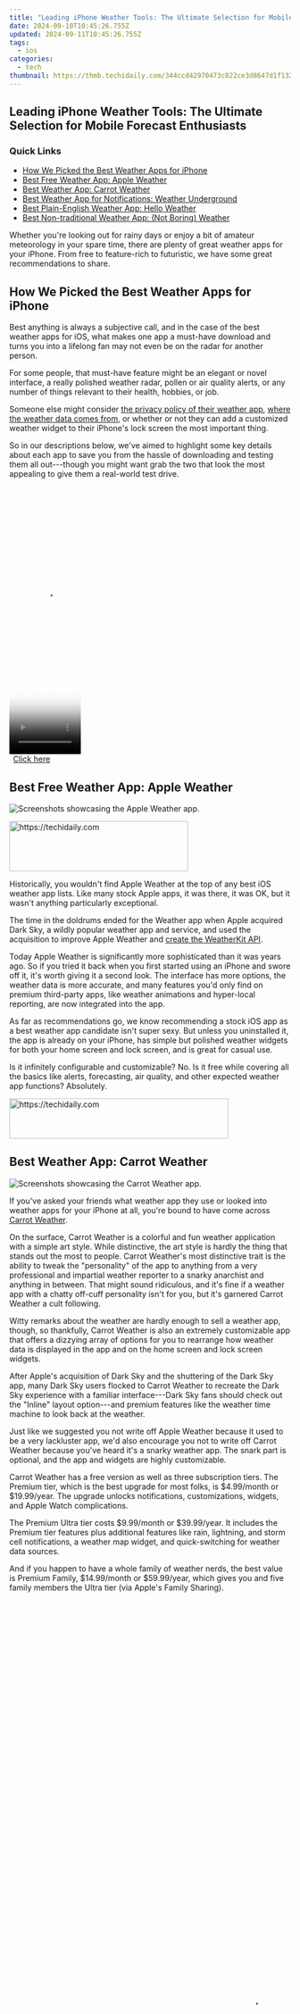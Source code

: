 ```yaml
---
title: "Leading iPhone Weather Tools: The Ultimate Selection for Mobile Forecast Enthusiasts"
date: 2024-09-10T10:45:26.755Z
updated: 2024-09-11T10:45:26.755Z
tags:
  - ios
categories:
  - tech
thumbnail: https://thmb.techidaily.com/344ccd42970473c822ce3d8647d1f132f07ed11b189d66bfa12739452e5e4fb4.jpg
---
```


## Leading iPhone Weather Tools: The Ultimate Selection for Mobile Forecast Enthusiasts

### Quick Links

* [How We Picked the Best Weather Apps for iPhone](https://some-guidance.techidaily.com/2024-approved-the-filmmakers-guide-to-using-standardized-color-luts/)
* [Best Free Weather App: Apple Weather](https://twitter-videos.techidaily.com/new-understanding-your-twitter-archives-potential/)
* [Best Weather App: Carrot Weather](https://tech-savvy.techidaily.com/sources-scrutinized-chatgpts-originality-assessment/)
* [Best Weather App for Notifications: Weather Underground](https://tiktok-clips.techidaily.com/updated-essential-tools-to-upgrade-your-tiktok-creations-top-10-free/)
* [Best Plain-English Weather App: Hello Weather](https://fix-guide.techidaily.com/how-to-revive-your-bricked-tecno-pova-5-in-minutes-drfone-by-drfone-fix-android-problems-fix-android-problems/)
* [Best Non-traditional Weather App: (Not Boring) Weather](https://www.howtogeek.com/883853/the-best-weather-apps-for-iphone/#best-non-traditional-weather-app-not-boring-weather)

 Whether you're looking out for rainy days or enjoy a bit of amateur meteorology in your spare time, there are plenty of great weather apps for your iPhone. From free to feature-rich to futuristic, we have some great recommendations to share.

##  How We Picked the Best Weather Apps for iPhone

 Best anything is always a subjective call, and in the case of the best weather apps for iOS, what makes one app a must-have download and turns you into a lifelong fan may not even be on the radar for another person.

 For some people, that must-have feature might be an elegant or novel interface, a really polished weather radar, pollen or air quality alerts, or any number of things relevant to their health, hobbies, or job.

 Someone else might consider [the privacy policy of their weather app](https://screen-recording.techidaily.com/updated-taking-screenshots-on-chromebook-4-methods/), [where the weather data comes from](https://android-transfer.techidaily.com/how-to-transfer-data-from-vivo-t2-pro-5g-to-any-ios-devices-drfone-by-drfone-transfer-from-android-transfer-from-android/), or whether or not they can add a customized weather widget to their iPhone's lock screen the most important thing.

 So in our descriptions below, we've aimed to highlight some key details about each app to save you from the hassle of downloading and testing them all out---though you might want grab the two that look the most appealing to give them a real-world test drive.





<!-- affiliate ads begin -->
<span id="1977023">
					<video width="128" height="480" style="cursor:pointer"
           poster="//a.impactradius-go.com/display-clicktoplayimage/1977023.png"
           onclick="if(!this.playClicked){this.play();this.setAttribute('controls',true);this.playClicked=true;}">
	   <source src="//a.impactradius-go.com/display-ad/22993-1977023">
	   <img src="//a.impactradius-go.com/display-clicktoplayimage/1977023.png" style="border: none; height: 100%; width: 100%; object-fit: contain">
	</video>
	<div style="width:80px;text-align:center"><a href="javascript:window.open(decodeURIComponent('https%3A%2F%2Fhomestyler.sjv.io%2Fc%2F5597632%2F1977023%2F22993'), '_blank');void(0);">Click here</a></div>
</span>
<img height="0" width="0" src="https://imp.pxf.io/i/5597632/1977023/22993" style="position:absolute;visibility:hidden;" border="0" />
<!-- affiliate ads end -->




##  Best Free Weather App: Apple Weather

![Screenshots showcasing the Apple Weather app.](https://static1.howtogeekimages.com/wordpress/wp-content/uploads/2023/04/iPhoneWeatherApps6.jpg) 





<!-- affiliate ads begin -->
<a href="https://aligracehair.sjv.io/c/5597632/2135357/19272" target="_top" id="2135357">
  <img src="//a.impactradius-go.com/display-ad/19272-2135357" border="0" alt="https://techidaily.com" width="320" height="90"/>
</a>
<img height="0" width="0" src="https://aligracehair.sjv.io/i/5597632/2135357/19272" style="position:absolute;visibility:hidden;" border="0" />
<!-- affiliate ads end -->




 Historically, you wouldn't find Apple Weather at the top of any best iOS weather app lists. Like many stock Apple apps, it was there, it was OK, but it wasn't anything particularly exceptional.

 The time in the doldrums ended for the Weather app when Apple acquired Dark Sky, a wildly popular weather app and service, and used the acquisition to improve Apple Weather and [create the WeatherKit API](https://tech-haven.techidaily.com/bard-by-google-emerges-to-test-its-mettle-against-competitor-chatgpt/).

 Today Apple Weather is significantly more sophisticated than it was years ago. So if you tried it back when you first started using an iPhone and swore off it, it's worth giving it a second look. The interface has more options, the weather data is more accurate, and many features you'd only find on premium third-party apps, like weather animations and hyper-local reporting, are now integrated into the app.

 As far as recommendations go, we know recommending a stock iOS app as a best weather app candidate isn't super sexy. But unless you uninstalled it, the app is already on your iPhone, has simple but polished weather widgets for both your home screen and lock screen, and is great for casual use.

 Is it infinitely configurable and customizable? No. Is it free while covering all the basics like alerts, forecasting, air quality, and other expected weather app functions? Absolutely.





<!-- affiliate ads begin -->
<a href="https://aligracehair.sjv.io/c/5597632/2115935/19272" target="_top" id="2115935">
  <img src="//a.impactradius-go.com/display-ad/19272-2115935" border="0" alt="https://techidaily.com" width="392" height="72"/>
</a>
<img height="0" width="0" src="https://aligracehair.sjv.io/i/5597632/2115935/19272" style="position:absolute;visibility:hidden;" border="0" />
<!-- affiliate ads end -->




##  Best Weather App: Carrot Weather

![Screenshots showcasing the Carrot Weather app.](https://static1.howtogeekimages.com/wordpress/wp-content/uploads/2023/04/iPhoneWeatherApps4.jpg) 

 If you've asked your friends what weather app they use or looked into weather apps for your iPhone at all, you're bound to have come across [Carrot Weather](https://apps.apple.com/app/id961390574?platform=iphone).

 On the surface, Carrot Weather is a colorful and fun weather application with a simple art style. While distinctive, the art style is hardly the thing that stands out the most to people. Carrot Weather's most distinctive trait is the ability to tweak the "personality" of the app to anything from a very professional and impartial weather reporter to a snarky anarchist and anything in between. That might sound ridiculous, and it's fine if a weather app with a chatty off-cuff personality isn't for you, but it's garnered Carrot Weather a cult following.

 Witty remarks about the weather are hardly enough to sell a weather app, though, so thankfully, Carrot Weather is also an extremely customizable app that offers a dizzying array of options for you to rearrange how weather data is displayed in the app and on the home screen and lock screen widgets.

 After Apple's acquisition of Dark Sky and the shuttering of the Dark Sky app, many Dark Sky users flocked to Carrot Weather to recreate the Dark Sky experience with a familiar interface---Dark Sky fans should check out the "Inline" layout option---and premium features like the weather time machine to look back at the weather.

 Just like we suggested you not write off Apple Weather because it used to be a very lackluster app, we'd also encourage you not to write off Carrot Weather because you've heard it's a snarky weather app. The snark part is optional, and the app and widgets are highly customizable.

 Carrot Weather has a free version as well as three subscription tiers. The Premium tier, which is the best upgrade for most folks, is $4.99/month or $19.99/year. The upgrade unlocks notifications, customizations, widgets, and Apple Watch complications.

 The Premium Ultra tier costs $9.99/month or $39.99/year. It includes the Premium tier features plus additional features like rain, lightning, and storm cell notifications, a weather map widget, and quick-switching for weather data sources.

 And if you happen to have a whole family of weather nerds, the best value is Premium Family, $14.99/month or $59.99/year, which gives you and five family members the Ultra tier (via Apple's Family Sharing).





<!-- affiliate ads begin -->
<span id="1531879">
					<video width="864" height="1536" style="cursor:pointer"
           poster="//a.impactradius-go.com/display-clicktoplayimage/1531879.png"
           onclick="if(!this.playClicked){this.play();this.setAttribute('controls',true);this.playClicked=true;}">
	   <source src="//a.impactradius-go.com/display-ad/16446-1531879">
	   <img src="//a.impactradius-go.com/display-clicktoplayimage/1531879.png" style="border: none; height: 100%; width: 100%; object-fit: contain">
	</video>
	<div style="width:540px;text-align:center"><a href="javascript:window.open(decodeURIComponent('https%3A%2F%2Flaganoo.pxf.io%2Fc%2F5597632%2F1531879%2F16446'), '_blank');void(0);">Click here</a></div>
</span>
<img height="0" width="0" src="https://imp.pxf.io/i/5597632/1531879/16446" style="position:absolute;visibility:hidden;" border="0" />
<!-- affiliate ads end -->




##  Best Weather App for Notifications: Weather Underground

![Screenshots of the Weather Underground app.](https://static1.howtogeekimages.com/wordpress/wp-content/uploads/2023/04/iPhoneWeatherApps5.jpg) 





<!-- affiliate ads begin -->
<a href="https://aligracehair.sjv.io/c/5597632/2115920/19272" target="_top" id="2115920">
  <img src="//a.impactradius-go.com/display-ad/19272-2115920" border="0" alt="https://techidaily.com" width="468" height="60"/>
</a>
<img height="0" width="0" src="https://aligracehair.sjv.io/i/5597632/2115920/19272" style="position:absolute;visibility:hidden;" border="0" />
<!-- affiliate ads end -->




 Long before other apps were talking about hyper-local weather (or, for that matter, long before there were even mobile apps, period), there was Weather Underground. Founded in 1995, the company has long specialized in very hyper-local weather reporting by aggregating data from the National Weather Service with data from over 250,000 personal weather stations.

 One of the highlights of the [Weather Underground app](https://apps.apple.com/us/app/id486154808?platform=iphone) is the detailed weather map with multiple detailed overlays and the ability to easily drill down to specific data on different reporting zones in your area. It's also notable that Weather Underground doesn't paywall alerts or advanced weather data.

 It's also nice that there are two upgrade tiers. If you like the app as it is but would prefer no ads, you can remove ads for only $1.99 a year. They also have a Premium tier ($3.99/month or $19.99 a year) that removes the ads, extends the extended forecast from 10 to 15 days, and unlocks Smart Forecasts.

 The Smart Forecasts feature lets you set parameters for the weather and then get automatic notifications based on the conditions. Need a clear windy day to fly a kite or go sailing? A day with an optimal temperature range and low humidity for a hike? Smart Forecasts can alert you that the conditions are perfect for your pursuits.

 However, there is one missing feature that may be a deal breaker for some people. Unlike most of the apps in our roundup, Weather Underground doesn't have home screen or lock screen widgets (in either the free or paid versions of the app).

##  Best Plain-English Weather App: Hello Weather

![Screenshots showcasing the Hello Weather app.](https://static1.howtogeekimages.com/wordpress/wp-content/uploads/2023/04/iPhoneWeatherApps3.jpg) 

 There are a lot of weather apps out there, and so many of them look like you're accessing a decades-old web page, banner ads, and all, repackaged into an app. [Hello Weather](https://apps.apple.com/us/app/hello-weather/id978393692?platform=iphone) was created by a small team to get away from that kludgy and cluttered interface feeling and present weather data in a clean and easy-to-understand format.

 It's one thing to know what the humidity and [dew point](https://vp-tips.techidaily.com/updated-ultimate-enterprise-cloud-solutions-for-2024/) are, for example, but what does that actually mean for you and whether or not you go for a long walk? Is it comfortable? What about changes in barometric pressure? Hello Weather integrates that kind of information in plain English into the forecast data and widgets.

 The app is ad-free and free to use, with a [plain-English privacy policy](https://helloweather.com/terms) that makes it clear there is no personal data collected or shared. The free version includes basic customization, a radar, and home screen and lock screen widgets. Upgrading to the premium tier ($1.99/month or $14.99/year) unlocks Apple Watch complications (which are quite sharp looking), additional data sources, and a slew of customization options.

##  Best Non-traditional Weather App: (Not Boring) Weather

![Screenshots showcasing the Not Boring Weather app.](https://static1.howtogeekimages.com/wordpress/wp-content/uploads/2023/04/iPhoneWeatherApps2.jpg) 





<!-- affiliate ads begin -->
<span id="1498635">
					<video width="320" height="320" style="cursor:pointer"
           poster="//a.impactradius-go.com/display-clicktoplayimage/1498635.png"
           onclick="if(!this.playClicked){this.play();this.setAttribute('controls',true);this.playClicked=true;}">
	   <source src="//a.impactradius-go.com/display-ad/17326-1498635">
	   <img src="//a.impactradius-go.com/display-clicktoplayimage/1498635.png" style="border: none; height: 100%; width: 100%; object-fit: contain">
	</video>
	<div style="width:200px;text-align:center"><a href="javascript:window.open(decodeURIComponent('https%3A%2F%2Fancheer.sjv.io%2Fc%2F5597632%2F1498635%2F17326'), '_blank');void(0);">Click here</a></div>
</span>
<img height="0" width="0" src="https://imp.pxf.io/i/5597632/1498635/17326" style="position:absolute;visibility:hidden;" border="0" />
<!-- affiliate ads end -->




 If you're really into charts, tables, radar imagery, and the usual trappings of popular weather apps, [(Not Boring) Weather](https://apps.apple.com/us/app/not-boring-weather/id1531063436) probably isn't for you.

 On the other hand, if you've ever wished for a really slick weather app that feels like a slick iOS-only mobile game in the running for game of the year, then the (Not Boring) Weather app might just be for you.

 The app throws traditional weather app design right out the window in favor of turning the interface into a sort of interactive weather fidget toy. The animated weather model and the large temperature readout are 3D modeled and interactive.

 You can rotate and flip them about if you're so inclined, tap on the model for additional information, or swipe through the interface at the bottom of the screen for forecast data. And if you slide your finger along the weather bar at the bottom, it'll "play" the forecast for the day like you're scrubbing through a 3D animation of the weather conditions.

 It's definitely not for everyone, and if you crave a weather-app-as-command-center experience, you'll want to look elsewhere. But it's a really fun and fresh take on the weather app category. The app will run you $14.99 a year, but that includes the weather app as well as the (Not Boring) take on Habits, Calculator, and Timer to expand the 3D-game-looking good vibes to other apps you use on your iPhone, too.

<ins class="adsbygoogle"
     style="display:block"
     data-ad-format="autorelaxed"
     data-ad-client="ca-pub-7571918770474297"
     data-ad-slot="1223367746"></ins>



<ins class="adsbygoogle"
     style="display:block"
     data-ad-client="ca-pub-7571918770474297"
     data-ad-slot="8358498916"
     data-ad-format="auto"
     data-full-width-responsive="true"></ins>










